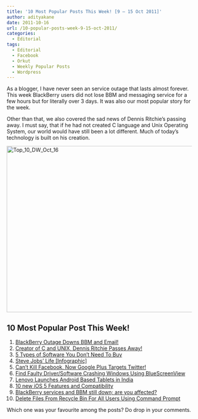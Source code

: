 ```yaml
---
title: '10 Most Popular Posts This Week! [9 – 15 Oct 2011]'
author: adityakane
date: 2011-10-16
url: /10-popular-posts-week-9-15-oct-2011/
categories:
  - Editorial
tags:
  - Editorial
  - Facebook
  - Orkut
  - Weekly Popular Posts
  - Wordpress
---
```

As a blogger, I have never seen an service outage that lasts almost forever. This week BlackBerry users did not lose BBM and messaging service for a few hours but for literally over 3 days. It was also our most popular story for the week.

Other than that, we also covered the sad news of Dennis Ritchie’s passing away. I must say, that if he had not created C language and Unix Operating System, our world would have still been a lot different. Much of today’s technology is built on his creation.

[<img class="wp-image-50774" style="padding-left: 0px;padding-right: 0px;padding-top: 0px;border: 0px" src="http://cdn.devilsworkshop.org/files/2011/10/Top_10_DW_Oct_16_thumb.png" alt="Top_10_DW_Oct_16" width="521" height="451" border="0" />][1]

## 10 Most Popular Post This Week!

  1. [BlackBerry Outage Downs BBM and Email!][2]
  2. [Creator of C and UNIX, Dennis Ritchie Passes Away!][3]
  3. [5 Types of Software You Don’t Need To Buy][4]
  4. [Steve Jobs’ Life [Infographic]][5]
  5. [Can’t Kill Facebook, Now Google Plus Targets Twitter!][6]
  6. [Find Faulty Driver/Software Crashing Windows Using BlueScreenView][7]
  7. [Lenovo Launches Android Based Tablets in India][8]
  8. [10 new iOS 5 Features and Compatibility][9]
  9. [BlackBerry services and BBM still down; are you affected?][10]
 10. [Delete Files From Recycle Bin For All Users Using Command Prompt][11]

Which one was your favourite among the posts? Do drop in your comments.

 [1]: http://cdn.devilsworkshop.org/files/2011/10/Top_10_DW_Oct_16.png
 [2]: http://devilsworkshop.org/blackberry-outage-downs-bbm-email/
 [3]: http://devilsworkshop.org/creator-unix-dennis-ritchie-passes/
 [4]: http://devilsworkshop.org/five-5-types-softwares-bloatware-you-never-need-to-buy/
 [5]: http://devilsworkshop.org/steve-jobs-life-infographic/
 [6]: http://devilsworkshop.org/kill-facebook-google-targets-twitter/
 [7]: http://devilsworkshop.org/know-faulty-driver-software-crashing-windows-using-bluescreenview/
 [8]: http://devilsworkshop.org/lenovo-launches-android-based-tablets-india/
 [9]: http://devilsworkshop.org/10-ios-5-features-compatibility/
 [10]: http://devilsworkshop.org/blackberry-services-bbm-affected/
 [11]: http://devilsworkshop.org/delete-files-recycle-bin-all-users-once-using-command-prompt/
